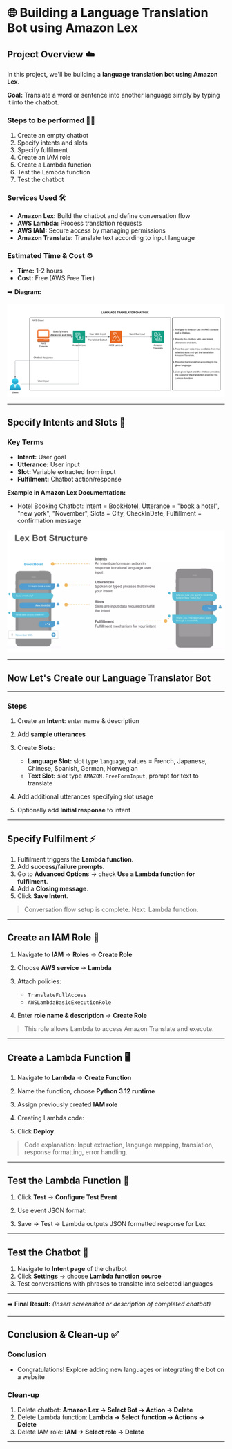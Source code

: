 # 🌐 Building a Language Translation Bot using Amazon Lex

## Project Overview ☁️

In this project, we'll be building a **language translation bot using Amazon Lex**.

**Goal:** Translate a word or sentence into another language simply by typing it into the chatbot.

### Steps to be performed 👩‍💻

1.  Create an empty chatbot
2.  Specify intents and slots
3.  Specify fulfilment
4.  Create an IAM role
5.  Create a Lambda function
6.  Test the Lambda function
7.  Test the chatbot

### Services Used 🛠

- **Amazon Lex:** Build the chatbot and define conversation flow
- **AWS Lambda:** Process translation requests
- **AWS IAM:** Secure access by managing permissions
- **Amazon Translate:** Translate text according to input language

### Estimated Time & Cost ⚙️

- **Time:** 1-2 hours
- **Cost:** Free (AWS Free Tier)

➡️ **Diagram:**

![Diagram](Images/diagram.png)

---

## Specify Intents and Slots 🎯

### Key Terms

- **Intent:** User goal
- **Utterance:** User input
- **Slot:** Variable extracted from input
- **Fulfilment:** Chatbot action/response

**Example in Amazon Lex Documentation:**

- Hotel Booking Chatbot: Intent = BookHotel, Utterance = "book a hotel", "new york", "November", Slots = City, CheckInDate, Fulfillment = confirmation message

![Structure](Images/structure.png)

---

## Now Let's Create our Language Translator Bot

---

### Steps

1.  Create an **Intent**: enter name & description
2.  Add **sample utterances**
3.  Create **Slots**:

    - **Language Slot:** slot type `language`, values = French, Japanese, Chinese, Spanish, German, Norwegian
    - **Text Slot:** slot type `AMAZON.FreeFormInput`, prompt for text to translate

4.  Add additional utterances specifying slot usage
5.  Optionally add **Initial response** to intent

---

## Specify Fulfilment ⚡

1.  Fulfilment triggers the **Lambda function**.
2.  Add **success/failure prompts**.
3.  Go to **Advanced Options** → check **Use a Lambda function for fulfilment**.
4.  Add a **Closing message**.
5.  Click **Save Intent**.

> Conversation flow setup is complete. Next: Lambda function.

---

## Create an IAM Role 🔐

1.  Navigate to **IAM** → **Roles** → **Create Role**
2.  Choose **AWS service** → **Lambda**
3.  Attach policies:

    - `TranslateFullAccess`
    - `AWSLambdaBasicExecutionRole`

4.  Enter **role name & description** → **Create Role**

> This role allows Lambda to access Amazon Translate and execute.

---

## Create a Lambda Function 🖥️

1.  Navigate to **Lambda** → **Create Function**
2.  Name the function, choose **Python 3.12 runtime**
3.  Assign previously created **IAM role**
4.  Creating Lambda code:

5.  Click **Deploy**.

> Code explanation: Input extraction, language mapping, translation, response formatting, error handling.

---

## Test the Lambda Function 🧪

1.  Click **Test** → **Configure Test Event**
2.  Use event JSON format:

3.  Save → Test → Lambda outputs JSON formatted response for Lex

---

## Test the Chatbot 💬

1.  Navigate to **Intent page** of the chatbot
2.  Click **Settings** → choose **Lambda function source**
3.  Test conversations with phrases to translate into selected languages

---

➡️ **Final Result:** _(Insert screenshot or description of completed chatbot)_

---

## Conclusion & Clean-up ✅

### Conclusion

- Congratulations! Explore adding new languages or integrating the bot on a website

### Clean-up

1.  Delete chatbot: **Amazon Lex → Select Bot → Action → Delete**
2.  Delete Lambda function: **Lambda → Select function → Actions → Delete**
3.  Delete IAM role: **IAM → Select role → Delete**

---
